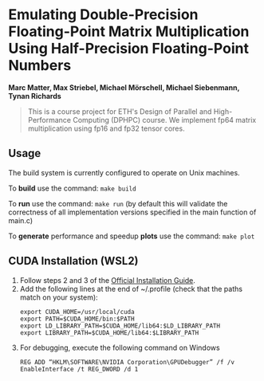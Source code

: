 # Emulating Double-Precision Floating-Point Matrix Multiplication Using Half-Precision Floating-Point Numbers

**Marc Matter, Max Striebel, Michael Mörschell, Michael Siebenmann, Tynan Richards**

> This is a course project for ETH's Design of Parallel and High-Performance Computing (DPHPC) course. We implement fp64 matrix multiplication using fp16 and fp32 tensor cores.

## Usage
The build system is currently configured to operate on Unix machines.

To **build** use the command: `make build`

To **run** use the command: `make run` (by default this will validate the correctness of all implementation versions specified in the main function of main.c)

To **generate** performance and speedup **plots** use the command: `make plot`


## CUDA Installation (WSL2)

1. Follow steps 2 and 3 of the [Official Installation Guide](https://docs.nvidia.com/cuda/wsl-user-guide/index.html). 
2. Add the following lines at the end of ~/.profile (check that the paths match on your system):
   ``` 
   export CUDA_HOME=/usr/local/cuda
   export PATH=$CUDA_HOME/bin:$PATH
   export LD_LIBRARY_PATH=$CUDA_HOME/lib64:$LD_LIBRARY_PATH
   export LIBRARY_PATH=$CUDA_HOME/lib64:$LIBRARY_PATH
   ```
3. For debugging, execute the following command on Windows
   ```
   REG ADD “HKLM\SOFTWARE\NVIDIA Corporation\GPUDebugger” /f /v EnableInterface /t REG_DWORD /d 1
   ```